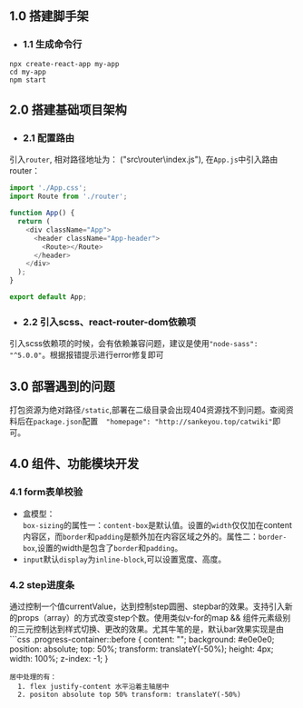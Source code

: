 ## 1.0 搭建脚手架
* ### 1.1 生成命令行
```
npx create-react-app my-app
cd my-app
npm start
``` 
## 2.0 搭建基础项目架构
- ### 2.1 配置路由<br>

引入`router`, 相对路径地址为： ("src\router\index.js"), 在`App.js`中引入路由router：
```javascript
import './App.css';
import Route from './router';

function App() {
  return (
    <div className="App">
      <header className="App-header">
        <Route></Route>
      </header>
    </div>
  );
}

export default App;
```
- ### 2.2 引入scss、react-router-dom依赖项<br >

引入scss依赖项的时候，会有依赖兼容问题，建议是使用`"node-sass": "^5.0.0"`。根据报错提示进行error修复即可

## 3.0 部署遇到的问题
打包资源为绝对路径`/static`,部署在二级目录会出现404资源找不到问题。查阅资料后在`package.json`配置`  "homepage": "http://sankeyou.top/catwiki"`即可。

## 4.0 组件、功能模块开发
### 4.1 form表单校验
- 盒模型：<br >
`box-sizing`的属性一：`content-box`是默认值。设置的`width`仅仅加在content内容区，而`border`和`padding`是额外加在内容区域之外的。属性二：`border-box`,设置的width是包含了`border`和`padding`。
- `input`默认`display`为`inline-block`,可以设置宽度、高度。
### 4.2 step进度条
通过控制一个值currentValue，达到控制step圆圈、stepbar的效果。支持引入新的props（array）的方式改变step个数。使用类似v-for的map && 组件元素级别的三元控制达到样式切换、更改的效果。尤其牛笔的是，默认bar效果实现是由```css
    .progress-container::before {
        content: "";
        background: #e0e0e0;
        position: absolute;
        top: 50%;
        transform: translateY(-50%);
        height: 4px;
        width: 100%;
        z-index: -1;
    }
```实现的。
居中处理的有：
  1. flex justify-content 水平沿着主轴居中
  2. positon absolute top 50% transform: translateY(-50%)



